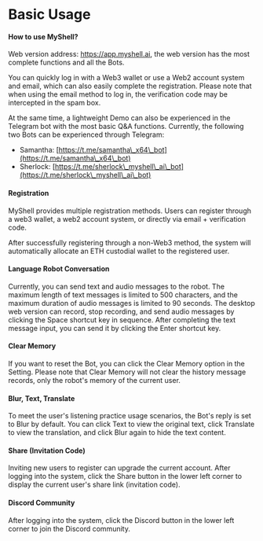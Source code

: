 # Basic Usage

#### How to use MyShell?

Web version address: https://app.myshell.ai, the web version has the most complete functions and all the Bots.

You can quickly log in with a Web3 wallet or use a Web2 account system and email, which can also easily complete the registration. Please note that when using the email method to log in, the verification code may be intercepted in the spam box.

At the same time, a lightweight Demo can also be experienced in the Telegram bot with the most basic Q&A functions. Currently, the following two Bots can be experienced through Telegram:

* Samantha: [https://t.me/samantha\_x64\_bot](https://t.me/samantha\_x64\_bot)
* Sherlock: [https://t.me/sherlock\_myshell\_ai\_bot](https://t.me/sherlock\_myshell\_ai\_bot)

#### Registration

MyShell provides multiple registration methods. Users can register through a web3 wallet, a web2 account system, or directly via email + verification code.

After successfully registering through a non-Web3 method, the system will automatically allocate an ETH custodial wallet to the registered user.

#### Language Robot Conversation

Currently, you can send text and audio messages to the robot. The maximum length of text messages is limited to 500 characters, and the maximum duration of audio messages is limited to 90 seconds. The desktop web version can record, stop recording, and send audio messages by clicking the Space shortcut key in sequence. After completing the text message input, you can send it by clicking the Enter shortcut key.

#### Clear Memory

If you want to reset the Bot, you can click the Clear Memory option in the Setting. Please note that Clear Memory will not clear the history message records, only the robot's memory of the current user.

#### Blur, Text, Translate

To meet the user's listening practice usage scenarios, the Bot's reply is set to Blur by default. You can click Text to view the original text, click Translate to view the translation, and click Blur again to hide the text content.

#### Share (Invitation Code)

Inviting new users to register can upgrade the current account. After logging into the system, click the Share button in the lower left corner to display the current user's share link (invitation code).

#### Discord Community

After logging into the system, click the Discord button in the lower left corner to join the Discord community.